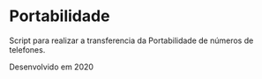 # Portabilidade

Script para realizar a transferencia da Portabilidade de números de telefones.

Desenvolvido em 2020
